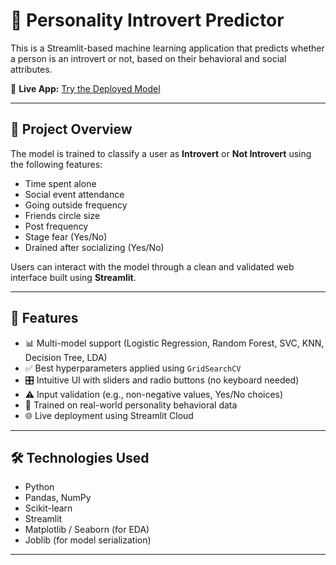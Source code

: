 # 🧠 Personality Introvert Predictor

This is a Streamlit-based machine learning application that predicts whether a person is an introvert or not, based on their behavioral and social attributes.

🔗 **Live App:** [Try the Deployed Model](https://celebal-internship-hjfh2dbpzwyarb5b8vra2q.streamlit.app/)

---

## 📌 Project Overview

The model is trained to classify a user as **Introvert** or **Not Introvert** using the following features:

- Time spent alone
- Social event attendance
- Going outside frequency
- Friends circle size
- Post frequency
- Stage fear (Yes/No)
- Drained after socializing (Yes/No)

Users can interact with the model through a clean and validated web interface built using **Streamlit**.

---

## 🚀 Features

- 📊 Multi-model support (Logistic Regression, Random Forest, SVC, KNN, Decision Tree, LDA)
- ✅ Best hyperparameters applied using `GridSearchCV`
- 🎛 Intuitive UI with sliders and radio buttons (no keyboard needed)
- ⚠️ Input validation (e.g., non-negative values, Yes/No choices)
- 🧪 Trained on real-world personality behavioral data
- 🌐 Live deployment using Streamlit Cloud

---

## 🛠 Technologies Used

- Python
- Pandas, NumPy
- Scikit-learn
- Streamlit
- Matplotlib / Seaborn (for EDA)
- Joblib (for model serialization)

---

